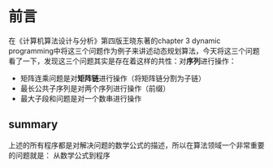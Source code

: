 

# 前言

在《计算机算法设计与分析》第四版王晓东著的chapter 3 dynamic programming中将这三个问题作为例子来讲述动态规划算法，今天将这三个问题看了一下，发现这三个问题其实是存在着这样的共性：对**序列**进行操作：

- 矩阵连乘问题是对**矩阵链**进行操作（将矩阵链分割为子链）
- 最长公共子序列是对两个序列进行操作（前缀）
- 最大子段和问题是对一个数串进行操作



## summary

上述的所有程序都是对解决问题的数学公式的描述，所以在算法领域一个非常重要的问题就是：
从数学公式到程序

